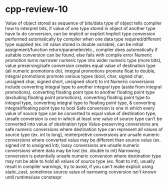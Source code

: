 # cpp-review-10

Value of object stored as sequence of bits/data type of object tells compiler how to interpret bits, if value of one type stored in object of another type have to do conversion, can be implicit or explicit
Implicit type conversion performed automatically by compiler when one data type required/different type supplied (ex. int value stored in double variable), can be initial assignment/function return/parameter/etc., compiler does automatically if suitable conversion can be found, else fails with compile error
Numeric promotion turns narrower numeric type into wider numeric type (more bits), value preserving/safe conversion creates equal value of destination type (all numeric promotions do), integral promotions promote float to double, integral promotions promote various types (bool, char, signed char, unsigned char, signed short, unsigned short) to int
Numeric conversions include converting integral type to another integral type (aside from integral promotions), converting floating point type to another floating point type (excluding floating point promotions), converting floating point type to integral type, converting integral type to floating point type, & converting integral/floating point type to bool
Safe conversion is one in which every value of source type can be converted to equal value of destination type, unsafe conversion is one in which at least one value of source type can't be converted into value of destination type
Value-preserving conversions are safe numeric conversions where destination type can represent all values of source type (ex. int to long), reinterpretive conversions are unsafe numeric conversions where converted value may be different than source value (ex. signed int to unsigned int), lossy conversions are unsafe numeric conversions where data may be lost (ex. double to int)
Narrowing conversion is potentially unsafe numeric conversion where destination type may not be able to hold all values of source type (ex. float to int), usually result in compiler warnings, try to avoid, if you can't make explicit using static_cast, sometimes source value of narrowing conversion isn't known until runtime/use constexpr